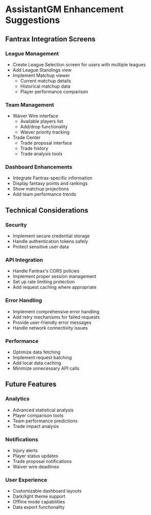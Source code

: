 # AssistantGM Enhancement Suggestions

## Fantrax Integration Screens

### League Management
- Create League Selection screen for users with multiple leagues
- Add League Standings view
- Implement Matchup viewer
  - Current matchup details
  - Historical matchup data
  - Player performance comparison

### Team Management
- Waiver Wire interface
  - Available players list
  - Add/drop functionality
  - Waiver priority tracking
- Trade Center
  - Trade proposal interface
  - Trade history
  - Trade analysis tools

### Dashboard Enhancements
- Integrate Fantrax-specific information
- Display fantasy points and rankings
- Show matchup projections
- Add team performance trends

## Technical Considerations

### Security
- Implement secure credential storage
- Handle authentication tokens safely
- Protect sensitive user data

### API Integration
- Handle Fantrax's CORS policies
- Implement proper session management
- Set up rate limiting protection
- Add request caching where appropriate

### Error Handling
- Implement comprehensive error handling
- Add retry mechanisms for failed requests
- Provide user-friendly error messages
- Handle network connectivity issues

### Performance
- Optimize data fetching
- Implement request batching
- Add local data caching
- Minimize unnecessary API calls

## Future Features

### Analytics
- Advanced statistical analysis
- Player comparison tools
- Team performance predictions
- Trade impact analysis

### Notifications
- Injury alerts
- Player status updates
- Trade proposal notifications
- Waiver wire deadlines

### User Experience
- Customizable dashboard layouts
- Dark/light theme support
- Offline mode capabilities
- Data export functionality 